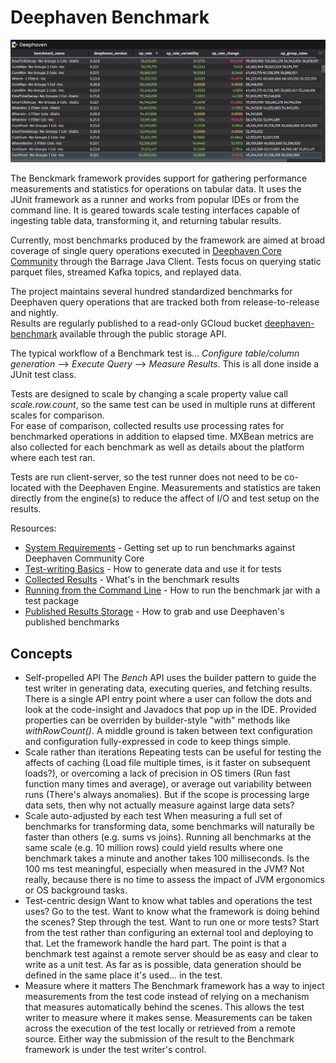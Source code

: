 # Deephaven Benchmark

![Operation Rate Change Tracking By Release](docs/BenchmarkChangeTable.png)

The Benckmark framework provides support for gathering performance measurements and statistics for operations on tabular data.  It uses the JUnit
framework as a runner and works from popular IDEs or from the command line.  It is geared towards scale testing interfaces capable of ingesting 
table data, transforming it, and returning tabular results. 

Currently, most benchmarks produced by the framework are aimed at broad coverage of single query operations executed in 
[Deephaven Core Community](https://deephaven.io/community/) through the Barrage Java Client.  Tests focus on querying static parquet files, 
streamed Kafka topics, and replayed data.

The project maintains several hundred standardized benchmarks for Deephaven query operations that are tracked both from release-to-release and nightly.  
Results are regularly published to a read-only GCloud bucket [deephaven-benchmark](https://storage.googleapis.com/deephaven-benchmark) available 
through the public storage API.  

The typical workflow of a Benchmark test is... *Configure table/column generation* --> *Execute Query* --> *Measure Results*.  This is all done inside a JUnit test class.

Tests are designed to scale by changing a scale property value call *scale.row.count*, so the same test can be used in multiple runs at different scales for comparison.  
For ease of comparison, collected results use processing rates for benchmarked operations in addition to elapsed time.  MXBean metrics are also collected for each 
benchmark as well as details about the platform where each test ran.

Tests are run client-server, so the test runner does not need to be co-located with the Deephaven Engine.  Measurements and statistics are taken directly 
from the engine(s) to reduce the affect of I/O and test setup on the results.

Resources:
- [System Requirements](docs/GettingStarted.md) - Getting set up to run benchmarks against Deephaven Community Core
- [Test-writing Basics](docs/TestWritingBasics.md) - How to generate data and use it for tests
- [Collected Results](docs/CollectedResults.md) - What's in the benchmark results
- [Running from the Command Line](docs/CommandLine.md) - How to run the benchmark jar with a test package
- [Published Results Storage](docs/PublishedResults.md) - How to grab and use Deephaven's published benchmarks

## Concepts
- Self-propelled API
The *Bench* API uses the builder pattern to guide the test writer in generating data, executing queries, and fetching results.  
There is a single API entry point where a user can follow the dots and look at the code-insight and Javadocs that pop up in the IDE. Provided properties 
can be overriden by builder-style "with" methods like *withRowCount()*.  A middle ground is taken between text configuration and configuration 
fully-expressed in code to keep things simple.
- Scale rather than iterations
Repeating tests can be useful for testing the affects of caching (Load file multiple times, is it faster on subsequent loads?), or overcoming a lack of 
precision in OS timers (Run fast function many times and average), or average out variability between runs (There's always anomalies). But if the 
scope is processing large data sets, then why not actually measure against large data sets?
- Scale auto-adjusted by each test
When measuring a full set of benchmarks for transforming data, some benchmarks will naturally be faster than others (e.g. sums vs joins). Running all benchmarks
at the same scale (e.g. 10 million rows) could yield results where one benchmark takes a minute and another takes 100 milliseconds.  Is the 100 ms test 
meaningful, especially when measured in the JVM?  Not really, because there is no time to assess the impact of JVM ergonomics or OS background tasks.
- Test-centric design
Want to know what tables and operations the test uses? Go to the test.  Want to know what the framework is doing behind the scenes?  Step through the test.
Want to run one or more tests?  Start from the test rather than configuring an external tool and deploying to that. Let the framework handle the hard part.
The point is that a benchmark test against a remote server should be as easy and clear to write as a unit test.  As far as is possible, data generation 
should be defined in the same place it's used... in the test.
- Measure where it matters
The Benchmark framework has a way to inject measurements from the test code instead of relying on a mechanism that measures automatically behind the scenes.
This allows the test writer to measure where it makes sense.  Measurements can be taken across the execution of the test locally or retrieved from a remote source.
Either way the submission of the result to the Benchmark framework is under the test writer's control.

